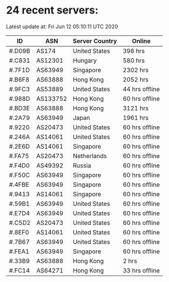 # 24 recent servers:

Latest update at: Fri Jun 12 05:10:11 UTC 2020

| ID | ASN | Server Country | Online |
| -- | --- | -------------- | ------ |
| #.D09B | AS174 | United States | 398 hrs |
| #.C831 | AS12301 | Hungary | 580 hrs |
| #.7F1D | AS63949 | Singapore | 2302 hrs |
| #.B6F8 | AS63888 | Hong Kong | 2052 hrs |
| #.9FC3 | AS53889 | United States | 44 hrs offline |
| #.988D | AS133752 | Hong Kong | 60 hrs offline |
| #.BD3E | AS63888 | Hong Kong | 3121 hrs |
| #.2A79 | AS63949 | Japan | 1961 hrs |
| #.9220 | AS20473 | United States | 60 hrs offline |
| #.246A | AS14061 | United States | 60 hrs offline |
| #.2E6D | AS14061 | Singapore | 60 hrs offline |
| #.FA75 | AS20473 | Netherlands | 60 hrs offline |
| #.F4D0 | AS49392 | Russia | 60 hrs offline |
| #.F50C | AS63949 | Singapore | 60 hrs offline |
| #.4FBE | AS63949 | Singapore | 60 hrs offline |
| #.9413 | AS14061 | Singapore | 60 hrs offline |
| #.59B1 | AS63949 | United States | 60 hrs offline |
| #.E7D4 | AS63949 | United States | 60 hrs offline |
| #.C5D2 | AS20473 | United States | 60 hrs offline |
| #.8EF0 | AS14061 | United States | 60 hrs offline |
| #.7B67 | AS63949 | United States | 60 hrs offline |
| #.FEA1 | AS63949 | Singapore | 60 hrs offline |
| #.33B9 | AS63888 | Hong Kong | 2 hrs |
| #.FC14 | AS64271 | Hong Kong | 33 hrs offline |

